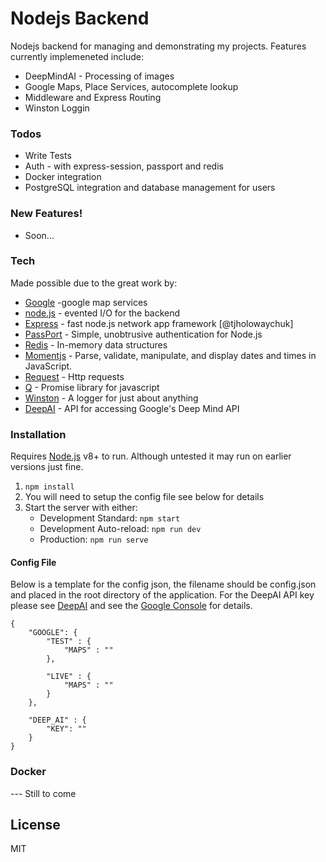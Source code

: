 # Nodejs Backend

Nodejs backend for managing and demonstrating my projects. Features currently implemeneted include:
- DeepMindAI - Processing of images
- Google Maps, Place Services, autocomplete lookup
- Middleware and Express Routing
- Winston Loggin 

### Todos
 - Write Tests
 - Auth - with express-session, passport and redis
 - Docker integration
 - PostgreSQL integration and database management for users 

### New Features!
  - Soon...

### Tech
Made possible due to the great work by:

* [Google](https://github.com/google) -google map services
* [node.js](https://nodejs.org/) - evented I/O for the backend
* [Express](https://expressjs.com) - fast node.js network app framework [@tjholowaychuk]
* [PassPort](http://www.passportjs.org/) - Simple, unobtrusive authentication for Node.js
* [Redis](https://redis.io/) - In-memory data structures
* [Momentjs](https://momentjs.com/) - Parse, validate, manipulate, and display dates and times in JavaScript.
* [Request](https://github.com/request/request) - Http requests
* [Q](https://github.com/kriskowal/q) - Promise library for javascript
* [Winston](https://github.com/winstonjs/winston) - A logger for just about anything
* [DeepAI](https://deepai.org/machine-learning-model/deepdream) - API for accessing Google's Deep Mind API

### Installation

Requires [Node.js](https://nodejs.org/) v8+ to run. Although untested it may run on earlier versions just fine.

1. `npm install`
2. You will need to setup the config file see below for details 
3. Start the server with either:
    - Development Standard: `npm start`
    - Development Auto-reload: `npm run dev`
    - Production: `npm run serve`

#### Config File
Below is a template for the config json, the filename should be config.json and placed in the root directory of the application. For the DeepAI API key please see [DeepAI](https://deepai.org/) and see the [Google Console](https://console.cloud.google.com) for details.
~~~
{
    "GOOGLE": {
        "TEST" : {
            "MAPS" : ""
        }, 
        
        "LIVE" : {
            "MAPS" : ""
        }
    },

    "DEEP_AI" : {
        "KEY": ""
    }
}
~~~
### Docker
--- Still to come

License
----

MIT


